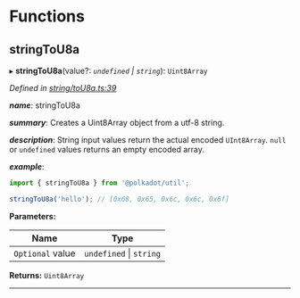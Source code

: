 

# Functions

<a id="stringtou8a"></a>

##  stringToU8a

▸ **stringToU8a**(value?: *`undefined` \| `string`*): `Uint8Array`

*Defined in [string/toU8a.ts:39](https://github.com/polkadot-js/common/blob/1196bb5/packages/util/src/string/toU8a.ts#L39)*

*__name__*: stringToU8a

*__summary__*: Creates a Uint8Array object from a utf-8 string.

*__description__*: String input values return the actual encoded `UInt8Array`. `null` or `undefined` values returns an empty encoded array.

*__example__*:   

```javascript
import { stringToU8a } from '@polkadot/util';

stringToU8a('hello'); // [0x68, 0x65, 0x6c, 0x6c, 0x6f]
```

**Parameters:**

| Name | Type |
| ------ | ------ |
| `Optional` value | `undefined` \| `string` |

**Returns:** `Uint8Array`

___

